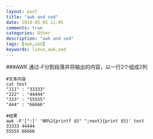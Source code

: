 ```yaml
---
layout: post
title: "awk and sed"
date: 2014-05-05 11:05
comments: true
categories: Other
description: "awk and sed"
tags: [awk,sed]
keywords: linux,awk,sed
---
```



###AWK
通过-F分割段落并将输出的内容，以一行2个组成2列
```
#文本内容
cat test
"111" : "33333"
"222" : "44444"
"333" : "55555"
"444" : "66666"

#结果
awk -F'[":]' 'NR%2{printf $5" ";next}{print $5}' test
33333 44444
55555 66666
```
